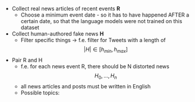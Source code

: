 -  Collect real news articles of recent events **R**
	- Choose a minimum event date - so it has to have happened AFTER a certain date, so that the language models were not trained on this dataset
- Collect human-authored fake news **H**
	- Filter specific things -> f.e. filter for Tweets with a length of $$
|H| \in [h_{min}, h_{max}]
$$
- Pair R and H
	- f.e. for each news event R, there should be N distorted news $$
H_{0}, \dots, H_{n}
$$
	- all news articles and posts must be written in English
	- Possible topics: 
